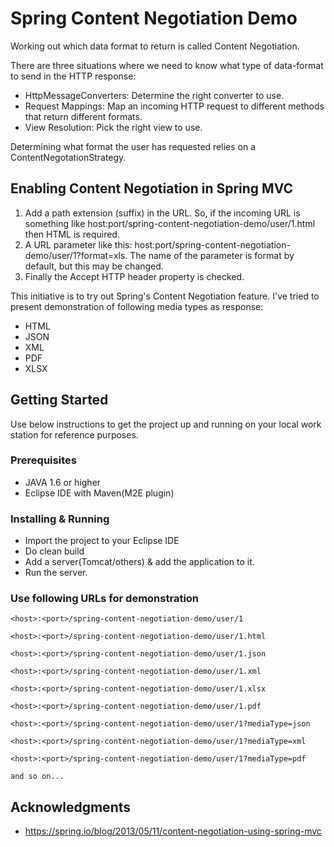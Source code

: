 # Spring Content Negotiation Demo
Working out which data format to return is called Content Negotiation.

There are three situations where we need to know what type of data-format to send in the HTTP response:
* HttpMessageConverters: Determine the right converter to use.
* Request Mappings: Map an incoming HTTP request to different methods that return different formats.
* View Resolution: Pick the right view to use.

Determining what format the user has requested relies on a ContentNegotationStrategy.

## Enabling Content Negotiation in Spring MVC
1. Add a path extension (suffix) in the URL. So, if the incoming URL is something like host:port/spring-content-negotiation-demo/user/1.html then HTML is required.
2. A URL parameter like this: host:port/spring-content-negotiation-demo/user/1?format=xls. The name of the parameter is format by default, but this may be changed.
3. Finally the Accept HTTP header property is checked.

This initiative is to try out Spring's Content Negotiation feature.
I've tried to present demonstration of following media types as response:
* HTML
* JSON
* XML
* PDF
* XLSX

## Getting Started

Use below instructions to get the project up and running on your local work station for reference purposes.

### Prerequisites
* JAVA 1.6 or higher
* Eclipse IDE with Maven(M2E plugin)

### Installing & Running

* Import the project to your Eclipse IDE
* Do clean build
* Add a server(Tomcat/others) & add the application to it.
* Run the server.

### Use following URLs for demonstration

```
<host>:<port>/spring-content-negotiation-demo/user/1
```
```
<host>:<port>/spring-content-negotiation-demo/user/1.html
```
```
<host>:<port>/spring-content-negotiation-demo/user/1.json
```
```
<host>:<port>/spring-content-negotiation-demo/user/1.xml
```
```
<host>:<port>/spring-content-negotiation-demo/user/1.xlsx
```
```
<host>:<port>/spring-content-negotiation-demo/user/1.pdf
```

```
<host>:<port>/spring-content-negotiation-demo/user/1?mediaType=json
```
```
<host>:<port>/spring-content-negotiation-demo/user/1?mediaType=xml
```
```
<host>:<port>/spring-content-negotiation-demo/user/1?mediaType=pdf
```
```
and so on...
```

## Acknowledgments
* https://spring.io/blog/2013/05/11/content-negotiation-using-spring-mvc


